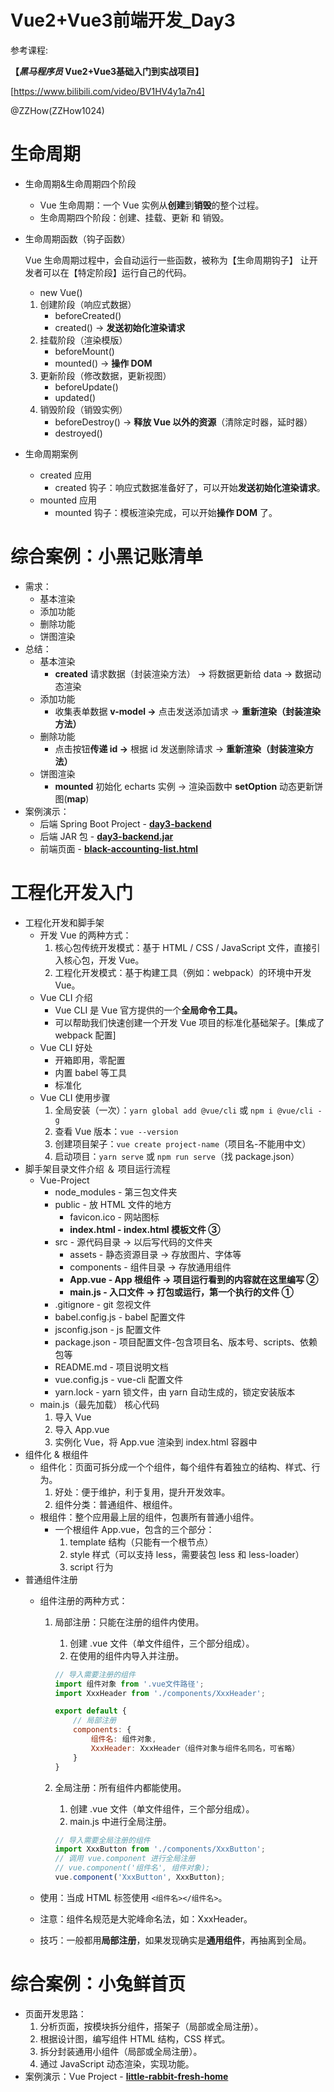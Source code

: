 # Vue2+Vue3前端开发_Day3

参考课程:

**【*黑马程序员* Vue2+Vue3基础入门到实战项目】**

[https://www.bilibili.com/video/BV1HV4y1a7n4]

@ZZHow(ZZHow1024)

# 生命周期

- 生命周期&生命周期四个阶段
    - Vue 生命周期：一个 Vue 实例从**创建**到**销毁**的整个过程。
    - 生命周期四个阶段：创建、挂载、更新 和 销毁。
- 生命周期函数（钩子函数）
    
    Vue 生命周期过程中，会自动运行一些函数，被称为【生命周期钩子】 让开发者可以在【特定阶段】运行自己的代码。
    
    - new Vue()
    1. 创建阶段（响应式数据）
        - beforeCreated()
        - created() → **发送初始化渲染请求**
    2. 挂载阶段（渲染模版）
        - beforeMount()
        - mounted() → **操作 DOM**
    3. 更新阶段（修改数据，更新视图）
        - beforeUpdate()
        - updated()
    4. 销毁阶段（销毁实例）
        - beforeDestroy() → **释放 Vue 以外的资源**（清除定时器，延时器）
        - destroyed()
- 生命周期案例
    - created 应用
        - created 钩子：响应式数据准备好了，可以开始**发送初始化渲染请求**。
    - mounted 应用
        - mounted 钩子：模板渲染完成，可以开始**操作 DOM** 了。

# 综合案例：小黑记账清单

- 需求：
    - 基本渲染
    - 添加功能
    - 删除功能
    - 饼图渲染
- 总结：
    - 基本渲染
        - **created** 请求数据（封装渲染方法） → 将数据更新给 data → 数据动态渲染
    - 添加功能
        - 收集表单数据 **v-model →** 点击发送添加请求 → **重新渲染（封装渲染方法）**
    - 删除功能
        - 点击按钮**传递 id →** 根据 id 发送删除请求 → **重新渲染（封装渲染方法）**
    - 饼图渲染
        - **mounted** 初始化 echarts 实例 → 渲染函数中 **setOption** 动态更新饼图(**map**)
- 案例演示：
    - 后端 Spring Boot Project - [**day3-backend**](https://github.com/ZZHow1024/Vue-Learning/tree/main/Day3/day3-backend)
    - 后端 JAR 包 - [**day3-backend.jar**](https://github.com/ZZHow1024/Vue-Learning/blob/main/Day3/day3-backend.jar)
    - 前端页面 - [**black-accounting-list.html**](https://github.com/ZZHow1024/Vue-Learning/blob/main/Day3/black-accounting-list.html)

# 工程化开发入门

- 工程化开发和脚手架
    - 开发 Vue 的两种方式：
        1. 核心包传统开发模式：基于 HTML / CSS / JavaScript 文件，直接引入核心包，开发 Vue。
        2. 工程化开发模式：基于构建工具（例如：webpack）的环境中开发 Vue。
    - Vue CLI 介绍
        - Vue CLI 是 Vue 官方提供的一个**全局命令工具。**
        - 可以帮助我们快速创建一个开发 Vue 项目的标准化基础架子。[集成了 webpack 配置]
    - Vue CLI 好处
        - 开箱即用，零配置
        - 内置 babel 等工具
        - 标准化
    - Vue CLI 使用步骤
        1. 全局安装（一次）：`yarn global add @vue/cli` 或 `npm i @vue/cli -g`
        2. 查看 Vue 版本：`vue --version`
        3. 创建项目架子：`vue create project-name`（项目名-不能用中文）
        4. 启动项目：`yarn serve` 或 `npm run serve`（找 package.json）
- 脚手架目录文件介绍 ＆ 项目运行流程
    - Vue-Project
        - node_modules - 第三包文件夹
        - public - 放 HTML 文件的地方
            - favicon.ico - 网站图标
            - **index.html - index.html 模板文件 ③**
        - src - 源代码目录 → 以后写代码的文件夹
            - assets - 静态资源目录 → 存放图片、字体等
            - components - 组件目录 → 存放通用组件
            - **App.vue - App 根组件 → 项目运行看到的内容就在这里编写 ②**
            - **main.js - 入口文件 → 打包或运行，第一个执行的文件 ①**
        - .gitignore - git 忽视文件
        - babel.config.js - babel 配置文件
        - jsconfig.json - js 配置文件
        - package.json - 项目配置文件-包含项目名、版本号、scripts、依赖包等
        - README.md - 项目说明文档
        - vue.config.js - vue-cli 配置文件
        - yarn.lock - yarn 锁文件，由 yarn 自动生成的，锁定安装版本
    - main.js（最先加载） 核心代码
        1. 导入 Vue
        2. 导入 App.vue
        3. 实例化 Vue，将 App.vue 渲染到 index.html 容器中
- 组件化 & 根组件
    - 组件化：页面可拆分成一个个组件，每个组件有着独立的结构、样式、行为。
        1. 好处：便于维护，利于复用，提升开发效率。
        2. 组件分类：普通组件、根组件。
    - 根组件：整个应用最上层的组件，包裹所有普通小组件。
        - 一个根组件 App.vue，包含的三个部分：
            1. template 结构（只能有一个根节点）
            2. style 样式（可以支持 less，需要装包 less 和 less-loader）
            3. script 行为
- 普通组件注册
    - 组件注册的两种方式：
        1. 局部注册：只能在注册的组件内使用。
            1. 创建 .vue 文件（单文件组件，三个部分组成）。
            2. 在使用的组件内导入并注册。
            
            ```jsx
            // 导入需要注册的组件
            import 组件对象 from '.vue文件路径';
            import XxxHeader from './components/XxxHeader';
            
            export default {
            	// 局部注册
            	components: {
            		组件名: 组件对象,
            		XxxHeader: XxxHeader（组件对象与组件名同名，可省略）
            	}
            }
            ```
            
        2. 全局注册：所有组件内都能使用。
            1. 创建 .vue 文件（单文件组件，三个部分组成）。
            2. main.js 中进行全局注册。
            
            ```jsx
            // 导入需要全局注册的组件
            import XxxButton from './components/XxxButton';
            // 调用 vue.component 进行全局注册
            // vue.component('组件名', 组件对象);
            vue.component('XxxButton', XxxButton);
            ```
            
    - 使用：当成 HTML 标签使用 `<组件名></组件名>`。
    - 注意：组件名规范是大驼峰命名法，如：XxxHeader。
    - 技巧：一般都用**局部注册**，如果发现确实是**通用组件**，再抽离到全局。

# 综合案例：小兔鲜首页

- 页面开发思路：
    1. 分析页面，按模块拆分组件，搭架子（局部或全局注册）。
    2. 根据设计图，编写组件 HTML 结构，CSS 样式。
    3. 拆分封装通用小组件（局部或全局注册）。
    4. 通过 JavaScript 动态渲染，实现功能。
- 案例演示：Vue Project - [**little-rabbit-fresh-home**](https://github.com/ZZHow1024/Vue-Learning/tree/main/Day3/little-rabbit-fresh-home)
